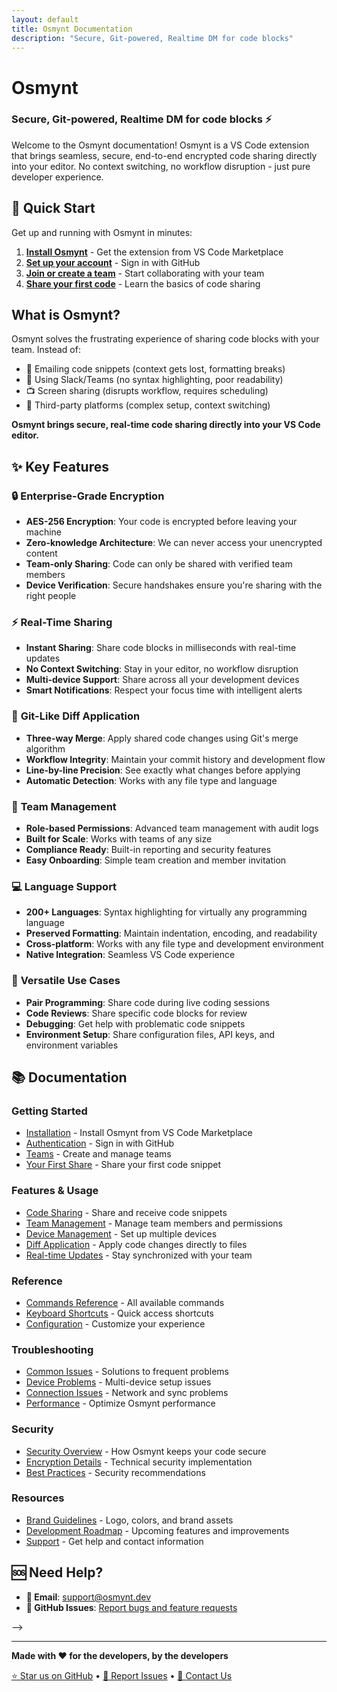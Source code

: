 ```yaml
---
layout: default
title: Osmynt Documentation
description: "Secure, Git-powered, Realtime DM for code blocks"
---
```


# Osmynt

### Secure, Git-powered, Realtime DM for code blocks ⚡

Welcome to the Osmynt documentation! Osmynt is a VS Code extension that brings seamless, secure, end-to-end encrypted code sharing directly into your editor. No context switching, no workflow disruption - just pure developer experience.

## 🚀 Quick Start

Get up and running with Osmynt in minutes:

1. **[Install Osmynt](getting-started/installation)** - Get the extension from VS Code Marketplace
2. **[Set up your account](getting-started/authentication)** - Sign in with GitHub
3. **[Join or create a team](getting-started/teams)** - Start collaborating with your team
4. **[Share your first code](getting-started/first-share)** - Learn the basics of code sharing

## What is Osmynt?

Osmynt solves the frustrating experience of sharing code blocks with your team. Instead of:

- 📧 Emailing code snippets (context gets lost, formatting breaks)
- 💬 Using Slack/Teams (no syntax highlighting, poor readability)  
- 📺 Screen sharing (disrupts workflow, requires scheduling)
- 🔗 Third-party platforms (complex setup, context switching)

**Osmynt brings secure, real-time code sharing directly into your VS Code editor.**

## ✨ Key Features

### 🔒 **Enterprise-Grade Encryption**

- **AES-256 Encryption**: Your code is encrypted before leaving your machine
- **Zero-knowledge Architecture**: We can never access your unencrypted content
- **Team-only Sharing**: Code can only be shared with verified team members
- **Device Verification**: Secure handshakes ensure you're sharing with the right people

### ⚡ **Real-Time Sharing**

- **Instant Sharing**: Share code blocks in milliseconds with real-time updates
- **No Context Switching**: Stay in your editor, no workflow disruption
- **Multi-device Support**: Share across all your development devices
- **Smart Notifications**: Respect your focus time with intelligent alerts

### 🔄 **Git-Like Diff Application**

- **Three-way Merge**: Apply shared code changes using Git's merge algorithm
- **Workflow Integrity**: Maintain your commit history and development flow
- **Line-by-line Precision**: See exactly what changes before applying
- **Automatic Detection**: Works with any file type and language

### 👥 **Team Management**

- **Role-based Permissions**: Advanced team management with audit logs
- **Built for Scale**: Works with teams of any size
- **Compliance Ready**: Built-in reporting and security features
- **Easy Onboarding**: Simple team creation and member invitation

### 💻 **Language Support**

- **200+ Languages**: Syntax highlighting for virtually any programming language
- **Preserved Formatting**: Maintain indentation, encoding, and readability
- **Cross-platform**: Works with any file type and development environment
- **Native Integration**: Seamless VS Code experience

### 🎯 **Versatile Use Cases**

- **Pair Programming**: Share code during live coding sessions
- **Code Reviews**: Share specific code blocks for review
- **Debugging**: Get help with problematic code snippets
- **Environment Setup**: Share configuration files, API keys, and environment variables

## 📚 Documentation

### Getting Started

- [Installation](getting-started/installation) - Install Osmynt from VS Code Marketplace
- [Authentication](getting-started/authentication) - Sign in with GitHub
- [Teams](getting-started/teams) - Create and manage teams
- [Your First Share](getting-started/first-share) - Share your first code snippet

### Features & Usage

- [Code Sharing](features/code-sharing) - Share and receive code snippets
- [Team Management](features/team-management) - Manage team members and permissions
- [Device Management](features/device-management) - Set up multiple devices
- [Diff Application](features/diff-application) - Apply code changes directly to files
- [Real-time Updates](features/realtime-updates) - Stay synchronized with your team

### Reference

- [Commands Reference](reference/commands) - All available commands
- [Keyboard Shortcuts](reference/shortcuts) - Quick access shortcuts
- [Configuration](reference/configuration) - Customize your experience

### Troubleshooting

- [Common Issues](troubleshooting/common-issues) - Solutions to frequent problems
- [Device Problems](troubleshooting/device-problems) - Multi-device setup issues
- [Connection Issues](troubleshooting/connection-issues) - Network and sync problems
- [Performance](troubleshooting/performance) - Optimize Osmynt performance

### Security

- [Security Overview](security/overview) - How Osmynt keeps your code secure
- [Encryption Details](security/encryption) - Technical security implementation
- [Best Practices](security/best-practices) - Security recommendations

### Resources

- [Brand Guidelines](resources/brand-guidelines) - Logo, colors, and brand assets
- [Development Roadmap](resources/roadmap) - Upcoming features and improvements
- [Support](resources/support) - Get help and contact information

## 🆘 Need Help?

- **📧 Email**: [support@osmynt.dev](mailto:support@osmynt.dev)
- **🐛 GitHub Issues**: [Report bugs and feature requests](https://github.com/moeen-mahmud/osmynt/issues)
<!-- - **💬 Discord**: [Join our community](https://discord.gg/osmynt) --> -->

---

**Made with ❤️ for the developers, by the developers**

[⭐ Star us on GitHub](https://github.com/moeen-mahmud/osmynt) • [🐛 Report Issues](https://github.com/moeen-mahmud/osmynt/issues) • [📧 Contact Us](mailto:support@osmynt.dev)